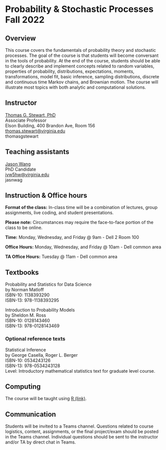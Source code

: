 <script src="https://kit.fontawesome.com/889acaf6e2.js"></script>

# Probability & Stochastic Processes Fall 2022

## Overview

This course covers the fundamentals of probability theory and stochastic processes. The goal of the course is that students will become conversant in the tools of probability.  At the end of the course, students should be able to clearly describe and implement concepts related to random variables, properties of probability, distributions, expectations, moments, transformations, model fit, basic inference, sampling distributions, discrete and continuous time Markov chains, and Brownian motion.  The course will illustrate most topics with both analytic and computational solutions.

## Instructor

[Thomas G. Stewart, PhD](https://tgstewart.xyz)  
Associate Professor  
<i class="fas fa-map-marker-alt"></i> Elson Building, 400 Brandon Ave, Room 156  
<i class="fas fa-envelope"></i> thomas.stewart@virginia.edu  
<i class="fab fa-github-square"></i> thomasgstewart


## Teaching assistants

[Jason Wang]()  
PhD Candidate  
<i class="fas fa-envelope"></i> jyw5hw@virginia.edu  
<i class="fab fa-github-square"></i> jasnwag

## Instruction & Office hours <i class="fas fa-chalkboard-teacher"></i>

**Format of the class:** In-class time will be a combination of lectures, group assignments, live coding, and student presentations.  

**Please note:** Circumstances may require the face-to-face portion of the class to be online.

**Time:** Monday, Wednesday, and Friday @ 9am - Dell 2 Room 100

**Office Hours:** Monday, Wednesday, and Friday @ 10am - Dell common area

**TA Office Hours:** Tuesday @ 11am - Dell common area

## Textbooks <i class="fas fa-book"></i>

Probability and Statistics for Data Science  
by Norman Matloff  
ISBN-10: 1138393290  
ISBN-13: 978-1138393295  

Introduction to Probability Models  
by Sheldon M. Ross  
ISBN-10:  0128143460  
ISBN-13:  978-0128143469  

### Optional reference texts

Statistical Inference  
by George Casella, Roger L. Berger  
ISBN-10: 0534243126  
ISBN-13: 978-0534243128  
Level: Introductory mathematical statistics text for graduate level course.

## Computing

The course will be taught using  [R (link)](https://www.R-project.org/).

## Communication

Students will be invited to a Teams channel. Questions related to course logistics, content, assignments, or the final project/exam should be posted in the Teams channel. Individual questions should be sent to the instructor and/or TA by direct chat in Teams.
